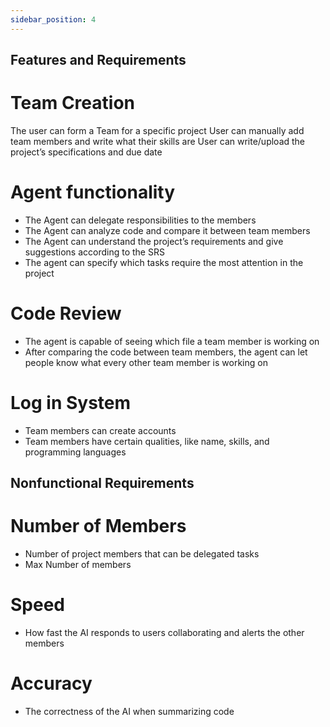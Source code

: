 ```yaml
---
sidebar_position: 4
---
```


## Features and Requirements

# Team Creation

The user can form a Team for a specific project
User can manually add team members and write what their skills are
User can write/upload the project’s specifications and due date

# Agent functionality

- The Agent can delegate responsibilities to the members
- The Agent can analyze code and compare it between team members
- The Agent can understand the project’s requirements and give suggestions according to the SRS
- The agent can specify which tasks require the most attention in the project

# Code Review

- The agent is capable of seeing which file a team member is working on
- After comparing the code between team members, the agent can let people know what every other team member is working on

# Log in System

- Team members can create accounts
- Team members have certain qualities, like name, skills, and programming languages

## Nonfunctional Requirements 

# Number of Members

- Number of project members that can be delegated tasks
- Max Number of members

# Speed

- How fast the AI responds to users collaborating and alerts the other members

# Accuracy

- The correctness of the AI when summarizing code 
